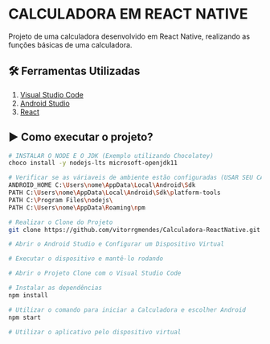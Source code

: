 # CALCULADORA EM REACT NATIVE

Projeto de uma calculadora desenvolvido em React Native, realizando as funções básicas de uma calculadora.

## 🛠 Ferramentas Utilizadas

1. [Visual Studio Code](https://code.visualstudio.com/download)
2. [Android Studio](https://developer.android.com/studio?hl=pt-br)
3. [React](https://reactnative.dev/docs/environment-setup)

## ▶ Como executar o projeto?

```bash
# INSTALAR O NODE E O JDK (Exemplo utilizando Chocolatey)
choco install -y nodejs-lts microsoft-openjdk11

# Verificar se as váriaveis de ambiente estão configuradas (USAR SEU CAMINHO)
ANDROID_HOME C:\Users\nome\AppData\Local\Android\Sdk 
PATH C:\Users\nome\AppData\Local\Android\Sdk\platform-tools
PATH C:\Program Files\nodejs\
PATH C:\Users\nome\AppData\Roaming\npm

# Realizar o Clone do Projeto
git clone https://github.com/vitorrgmendes/Calculadora-ReactNative.git

# Abrir o Android Studio e Configurar um Dispositivo Virtual

# Executar o dispositivo e mantê-lo rodando

# Abrir o Projeto Clone com o Visual Studio Code

# Instalar as dependências
npm install

# Utilizar o comando para iniciar a Calculadora e escolher Android
npm start

# Utilizar o aplicativo pelo dispositivo virtual
```